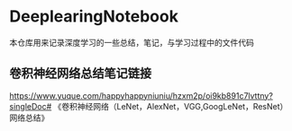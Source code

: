 # DeeplearingNotebook
本仓库用来记录深度学习的一些总结，笔记，与学习过程中的文件代码
## 卷积神经网络总结笔记链接
https://www.yuque.com/happyhappyniuniu/hzxm2p/oi9kb891c7lvttny?singleDoc# 《卷积神经网络（LeNet，AlexNet，VGG,GoogLeNet，ResNet）网络总结》

